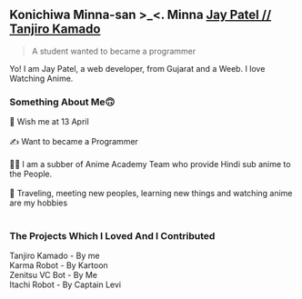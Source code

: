 ## Konichiwa Minna-san >_<. Minna [Jay Patel // Tanjiro Kamado](https://github.com/JayPatel1314)
> A student wanted to became a programmer

Yo! I am Jay Patel, a web developer, from Gujarat and a Weeb. I love Watching Anime.

### Something About Me🙃 

🎂 Wish me at 13 April </br>
</br>
✍️ Want to became a Programmer </br>
</br>
👷‍♂️ I am a subber of Anime Academy Team who provide Hindi sub anime to the People. </br>
</br>
🚅 Traveling, meeting new peoples, learning new things and watching anime are my hobbies </br>
</br>

### The Projects Which I Loved And I Contributed

Tanjiro Kamado - By me </br>
Karma Robot - By Kartoon </br>
Zenitsu VC Bot - By Me </br>
Itachi Robot - By Captain Levi 





